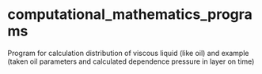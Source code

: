 # computational_mathematics_programs
Program for calculation distribution of viscous liquid (like oil) and example (taken oil parameters and calculated dependence pressure in layer on time)
